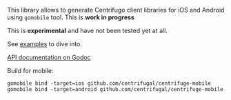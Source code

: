 This library allows to generate Centrifugo client libraries for iOS and Android using `gomobile` tool. This is **work in progress**

This is **experimental** and have not been tested yet at all.

See [examples](https://github.com/centrifugal/centrifuge-mobile/tree/master/examples) to dive into.

[API documentation on Godoc](https://godoc.org/github.com/centrifugal/centrifuge-mobile)

Build for mobile:

```
gomobile bind -target=ios github.com/centrifugal/centrifuge-mobile
gomobile bind -target=android github.com/centrifugal/centrifuge-mobile
```
